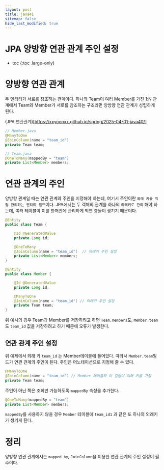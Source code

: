 ```yaml
---
layout: post
title: java41
sitemap: false
hide_last_modified: true
---
```

# JPA 양방향 연관 관계 주인 설정

* toc
{:toc .large-only}

# 양방향 연관 관계

두 엔티티가 서로를 참조하는 관계이다. 하나의 Team이 여러 Member를 가진 1:N 관계에서 Team와 Member가 서로를 참조하는 구조라면 양방향 연관 관계가 성립하게 된다.

(JPA 연관관계)[https://xxyoonxx.github.io/spring/2025-04-01-java40/]

```java
// Member.java
@ManyToOne
@JoinColumn(name = "team_id")
private Team team;

// Team.java
@OneToMany(mappedBy = "team")
private List<Member> members;
```

# 연관 관계의 주인

양방향 관계일 때는 연관 관계의 주인을 지정해야 하는데, 여기서 주인이란 `외래 키를 직접 관리하는 엔티티 필드`이다. JPA에서는 두 객체의 관계를 하나의 `외래키로 관리` 해야 하는데, 여러 테이블이 이를 한꺼번에 관리하게 되면 충돌이 생기기 때문이다.

```java
@Entity
public class Team {

    @Id @GeneratedValue
    private Long id;

    @OneToMany
    @JoinColumn(name = "team_id")  // 외래키 주인 설정
    private List<Member> members;
}

@Entity
public class Member {

    @Id @GeneratedValue
    private Long id;

    @ManyToOne
    @JoinColumn(name = "team_id") // 외래키 주인 설정
    private Team team;
}
```

위 예시의 경우 Team과 Member를 저장하려고 하면 `Team.members`도, `Member.team`도 `team_id` 값을 저장하려고 하기 때문에 오류가 발생한다.

## 연관 관계 주인 설정

위 예제에서 외래 키 `team_id` 는 Member테이블에 들어있다. 따라서 `Member.team`필드가 연관 관계의 주인이 된다. 주인은 어노테이션으로 지정해 줄 수 있다.

```java
@ManyToOne
@JoinColumn(name = "team_id") // Member 테이블의 이 컬럼이 외래 키를 가짐
private Team team;
```

주인이 아닌 쪽은 조회만 가능하도록 `mappedBy` 속성을 추가한다.

```java
@OneToMany(mappedBy = "team")
private List<Member> members;
```

`mappedBy`를 사용하지 않을 경우 `Member` 테이블에 `team_id1` 과 같은 또 하나의 외래키가 생기게 된다.

# 정리

양방향 연관 관계에서는 `mapped by`, `JoinColumn`을 이용한 연관 관계의 주인 설정이 필수이다.